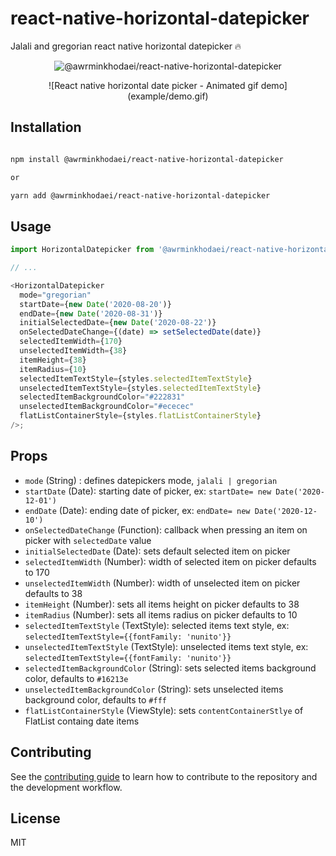 # react-native-horizontal-datepicker

Jalali and gregorian react native horizontal datepicker 🔥

  <p align='center'>
<img src="https://i.ibb.co/7Yh2GSP/package.png" alt="@awrminkhodaei/react-native-horizontal-datepicker" style="max-width: 100%;"/>
</p>
<p align='center'>
  ![React native horizontal date picker - Animated gif demo](example/demo.gif)
</p>

## Installation

```sh

npm install @awrminkhodaei/react-native-horizontal-datepicker

or

yarn add @awrminkhodaei/react-native-horizontal-datepicker

```

## Usage

```js
import HorizontalDatepicker from '@awrminkhodaei/react-native-horizontal-datepicker';

// ...

<HorizontalDatepicker
  mode="gregorian"
  startDate={new Date('2020-08-20')}
  endDate={new Date('2020-08-31')}
  initialSelectedDate={new Date('2020-08-22')}
  onSelectedDateChange={(date) => setSelectedDate(date)}
  selectedItemWidth={170}
  unselectedItemWidth={38}
  itemHeight={38}
  itemRadius={10}
  selectedItemTextStyle={styles.selectedItemTextStyle}
  unselectedItemTextStyle={styles.selectedItemTextStyle}
  selectedItemBackgroundColor="#222831"
  unselectedItemBackgroundColor="#ececec"
  flatListContainerStyle={styles.flatListContainerStyle}
/>;
```

## Props

- `mode` (String) : defines datepickers mode, `jalali | gregorian`
- `startDate` (Date): starting date of picker, ex: `startDate= new Date('2020-12-01')`
- `endDate` (Date): ending date of picker, ex: `endDate= new Date('2020-12-10')`
- `onSelectedDateChange` (Function): callback when pressing an item on picker with `selectedDate` value
- `initialSelectedDate` (Date): sets default selected item on picker
- `selectedItemWidth` (Number): width of selected item on picker defaults to 170
- `unselectedItemWidth` (Number): width of unselected item on picker defaults to 38
- `itemHeight` (Number): sets all items height on picker defaults to 38
- `itemRadius` (Number): sets all items radius on picker defaults to 10
- `selectedItemTextStyle` (TextStyle): selected items text style, ex: `selectedItemTextStyle={{fontFamily: 'nunito'}}`
- `unselectedItemTextStyle` (TextStyle): unselected items text style, ex: `selectedItemTextStyle={{fontFamily: 'nunito'}}`
- `selectedItemBackgroundColor` (String): sets selected items background color, defaults to `#16213e`
- `unselectedItemBackgroundColor` (String): sets unselected items background color, defaults to `#fff`
- `flatListContainerStyle` (ViewStyle): sets `contentContainerStlye` of FlatList containg date items

## Contributing

See the [contributing guide](CONTRIBUTING.md) to learn how to contribute to the repository and the development workflow.

## License

MIT

